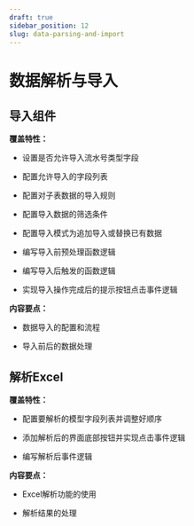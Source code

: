 ```yaml
---
draft: true
sidebar_position: 12
slug: data-parsing-and-import
---
```


# 数据解析与导入
## 导入组件
**覆盖特性：**

*   设置是否允许导入流水号类型字段

*   配置允许导入的字段列表

*   配置对子表数据的导入规则

*   配置导入数据的筛选条件

*   配置导入模式为追加导入或替换已有数据

*   编写导入前预处理函数逻辑

*   编写导入后触发的函数逻辑

*   实现导入操作完成后的提示按钮点击事件逻辑

**内容要点：**

*   数据导入的配置和流程

*   导入前后的数据处理

## 解析Excel
**覆盖特性：**

*   配置要解析的模型字段列表并调整好顺序

*   添加解析后的界面底部按钮并实现点击事件逻辑

*   编写解析后事件逻辑

**内容要点：**

*   Excel解析功能的使用

*   解析结果的处理
